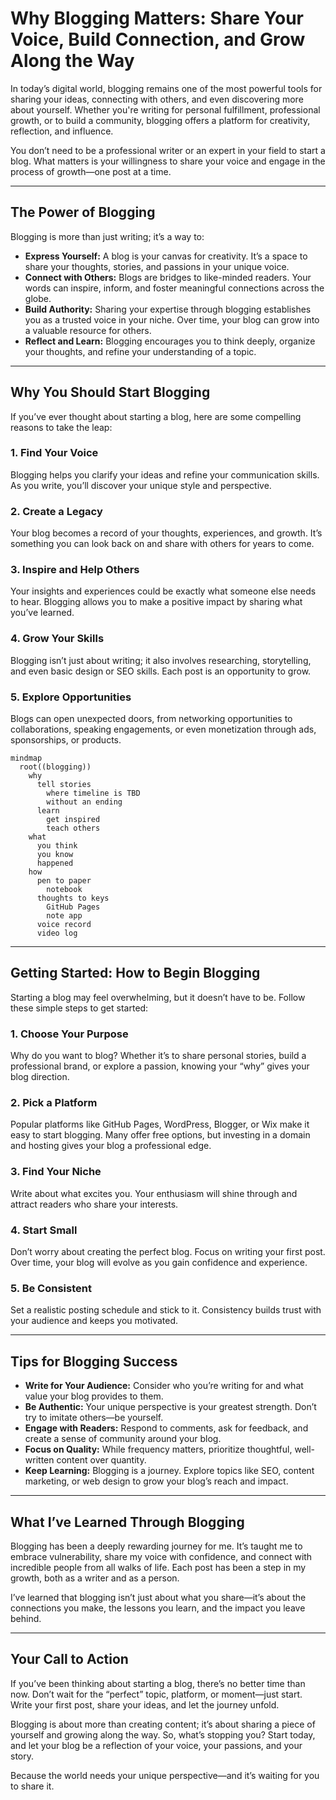 # Why Blogging Matters: Share Your Voice, Build Connection, and Grow Along the Way

In today’s digital world, blogging remains one of the most powerful tools for sharing your ideas, connecting with others, and even discovering more about yourself. Whether you're writing for personal fulfillment, professional growth, or to build a community, blogging offers a platform for creativity, reflection, and influence.  

You don’t need to be a professional writer or an expert in your field to start a blog. What matters is your willingness to share your voice and engage in the process of growth—one post at a time.  

---

## The Power of Blogging

Blogging is more than just writing; it’s a way to:  

- **Express Yourself:** A blog is your canvas for creativity. It’s a space to share your thoughts, stories, and passions in your unique voice.  
- **Connect with Others:** Blogs are bridges to like-minded readers. Your words can inspire, inform, and foster meaningful connections across the globe.  
- **Build Authority:** Sharing your expertise through blogging establishes you as a trusted voice in your niche. Over time, your blog can grow into a valuable resource for others.  
- **Reflect and Learn:** Blogging encourages you to think deeply, organize your thoughts, and refine your understanding of a topic.  

---

## Why You Should Start Blogging

If you’ve ever thought about starting a blog, here are some compelling reasons to take the leap:  

### 1. Find Your Voice  
Blogging helps you clarify your ideas and refine your communication skills. As you write, you’ll discover your unique style and perspective.  

### 2. Create a Legacy  
Your blog becomes a record of your thoughts, experiences, and growth. It’s something you can look back on and share with others for years to come.  

### 3. Inspire and Help Others  
Your insights and experiences could be exactly what someone else needs to hear. Blogging allows you to make a positive impact by sharing what you’ve learned.  

### 4. Grow Your Skills  
Blogging isn’t just about writing; it also involves researching, storytelling, and even basic design or SEO skills. Each post is an opportunity to grow.  

### 5. Explore Opportunities  
Blogs can open unexpected doors, from networking opportunities to collaborations, speaking engagements, or even monetization through ads, sponsorships, or products.  

```mermaid
mindmap
  root((blogging))
    why
      tell stories
        where timeline is TBD
        without an ending
      learn
        get inspired
        teach others
    what
      you think
      you know
      happened
    how
      pen to paper
        notebook
      thoughts to keys
        GitHub Pages
        note app
      voice record
      video log
```
---

## Getting Started: How to Begin Blogging

Starting a blog may feel overwhelming, but it doesn’t have to be. Follow these simple steps to get started:  

### 1. Choose Your Purpose  
Why do you want to blog? Whether it’s to share personal stories, build a professional brand, or explore a passion, knowing your “why” gives your blog direction.  

### 2. Pick a Platform  
Popular platforms like GitHub Pages, WordPress, Blogger, or Wix make it easy to start blogging. Many offer free options, but investing in a domain and hosting gives your blog a professional edge.  

### 3. Find Your Niche  
Write about what excites you. Your enthusiasm will shine through and attract readers who share your interests.  

### 4. Start Small  
Don’t worry about creating the perfect blog. Focus on writing your first post. Over time, your blog will evolve as you gain confidence and experience.  

### 5. Be Consistent  
Set a realistic posting schedule and stick to it. Consistency builds trust with your audience and keeps you motivated.  

---

## Tips for Blogging Success

- **Write for Your Audience:** Consider who you’re writing for and what value your blog provides to them.  
- **Be Authentic:** Your unique perspective is your greatest strength. Don’t try to imitate others—be yourself.  
- **Engage with Readers:** Respond to comments, ask for feedback, and create a sense of community around your blog.  
- **Focus on Quality:** While frequency matters, prioritize thoughtful, well-written content over quantity.  
- **Keep Learning:** Blogging is a journey. Explore topics like SEO, content marketing, or web design to grow your blog’s reach and impact.  

---

## What I’ve Learned Through Blogging

Blogging has been a deeply rewarding journey for me. It’s taught me to embrace vulnerability, share my voice with confidence, and connect with incredible people from all walks of life. Each post has been a step in my growth, both as a writer and as a person.  

I’ve learned that blogging isn’t just about what you share—it’s about the connections you make, the lessons you learn, and the impact you leave behind.  

---

## Your Call to Action

If you’ve been thinking about starting a blog, there’s no better time than now. Don’t wait for the “perfect” topic, platform, or moment—just start. Write your first post, share your ideas, and let the journey unfold.  

Blogging is about more than creating content; it’s about sharing a piece of yourself and growing along the way. So, what’s stopping you? Start today, and let your blog be a reflection of your voice, your passions, and your story.  

Because the world needs your unique perspective—and it’s waiting for you to share it.
